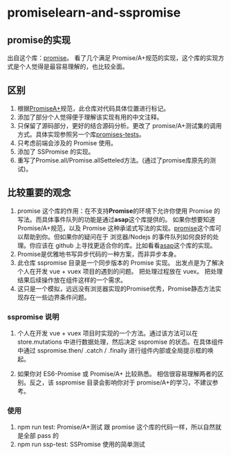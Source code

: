 # promiselearn-and-sspromise

## promise的实现
出自这个库：[promise](https://github.com/then/promise)。
看了几个满足 Promise/A+规范的实现，这个库的实现方式是个人觉得是最容易理解的，也比较全面。

## 区别

1. 根据[PromiseA+](https://promisesaplus.com/)规范，此仓库对代码具体位置进行标记。
2. 添加了部分个人觉得便于理解该实现有用的中文注释。
3. 只保留了源码部分，更好的结合源码分析。更改了 promise/A+测试集的调用方式。具体实现参照另一个库[promises-tests](https://github.com/promises-aplus/promises-tests)。
4. 只考虑前端会涉及的 Promise 使用。
5. 添加了 SSPromise 的实现。
6. 重写了Promise.all/Promise.allSetteled方法。(通过了promise库原先的测试)。

## 比较重要的观念

1. promise 这个库的作用：在不支持**Promise**的环境下允许你使用 Promise 的写法。而具体事件队列的功能是通过**asap**这个库提供的。
   如果你想要知道 Promise/A+规范，以及 Promise 这种承诺式写法的实现。[promise](https://github.com/then/promise)这个库可以帮助到你。但如果你的疑问在于
   浏览器/Nodejs 的事件队列如何良好的处理。你应该在 github 上寻找更适合你的库。比如看看[asap](https://github.com/kriskowal/asap)这个库的实现。
2. Promise是优雅地书写异步代码的一种方案，而非异步本身。
3. 此仓库 sspromise 目录是一个同步版本的 Promise 实现。 出发点是为了解决个人在开发 vue + vuex 项目的遇到的问题。 把处理过程放在 vuex。 把处理结果后续操作放在组件这样的一个需求。
4. 这只是一个模拟，远远没有浏览器实现的Promise优秀，Promise静态方法实现存在一些边界条件问题。

### sspromise 说明

1. 个人在开发 vue + vuex 项目时实现的一个方法。通过该方法可以在 store.mutations 中进行数据处理，然后决定 sspromise 的状态。在具体组件中通过 sspromise.then/ .catch / .finally 进行组件内部或全局提示框的唤起。

2. 如果你对 ES6-Promise 或 Promise/A+ 比较熟悉。 相信很容易理解两者的区别。反之，该 sspromise 目录会影响你对于 promise/A+的学习，不建议参考。

### 使用

1. npm run test: Promise/A+测试 跟 promise 这个库的代码一样，所以自然就是全部 pass 的
2. npm run ssp-test: SSPromise 使用的简单测试
